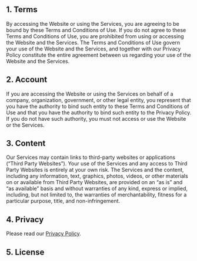 ## 1. Terms

By accessing the Website or using the Services, you are agreeing to be bound by these Terms and Conditions of Use. If you do not agree to these Terms and Conditions of Use, you are prohibited from using or accessing the Website and the Services. The Terms and Conditions of Use govern your use of the Website and the Services, and together with our Privacy Policy constitute the entire agreement between us regarding your use of the Website and the Services.

## 2. Account

If you are accessing the Website or using the Services on behalf of a company, organization, government, or other legal entity, you represent that you have the authority to bind such entity to these Terms and Conditions of Use and that you have the authority to bind such entity to the Privacy Policy. If you do not have such authority, you must not access or use the Website or the Services.

## 3. Content

Our Services may contain links to third-party websites or applications (“Third Party Websites”). Your use of the Services and any access to Third Party Websites is entirely at your own risk. The Services and the content, including any information, text, graphics, photos, videos, or other materials on or available from Third Party Websites, are provided on an “as is” and “as available” basis and without warranties of any kind, express or implied, including, but not limited to, the warranties of merchantability, fitness for a particular purpose, title, and non-infringement.

## 4. Privacy

Please read our [Privacy Policy](https://github.com/JustTemmie/space-bot/blob/main/privacy-policy.md).

## 5. License

